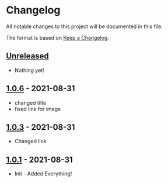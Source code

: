# Changelog

All notable changes to this project will be documented in this file.

The format is based on [Keep a Changelog](https://keepachangelog.com/en/1.0.0/).

## [Unreleased]

- Nothing yet!

## [1.0.6] - 2021-08-31

- changed title
- fixed link for image

## [1.0.3] - 2021-08-31

- Changed link

## [1.0.1] - 2021-08-31

- Init - Added Everything!

[Unreleased]: https://github.com/draschke/vsc-sap-hana-mta-dev-env-node12x/compare/v1.0.9...HEAD
[1.0.6]: https://github.com/draschke/vsc-sap-hana-mta-dev-env-node12x/compare/v1.0.3...v1.0.6
[1.0.3]: https://github.com/draschke/vsc-sap-hana-mta-dev-env-node12x/compare/v1.0.1...v1.0.3
[1.0.1]: https://github.com/draschke/vsc-sap-hana-mta-dev-env-node12x/compare/v1.0.0...v1.0.1

